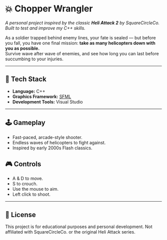 # 💥 Chopper Wrangler  

_A personal project inspired by the classic **Heli Attack 2** by SquareCircleCo. Built to test and improve my C++ skills._  

As a soldier trapped behind enemy lines, your fate is sealed — but before you fall, you have one final mission: **take as many helicopters down with you as possible.**  
Survive wave after wave of enemies, and see how long you can last before succumbing to your injuries.  

---

## 🚀 Tech Stack  

- **Language:** C++  
- **Graphics Framework:** [SFML](https://www.sfml-dev.org/)  
- **Development Tools:** Visual Studio  

---

## 🕹️ Gameplay  

- Fast-paced, arcade-style shooter.  
- Endless waves of helicopters to fight against.  
- Inspired by early 2000s Flash classics.  

## 🎮 Controls  

- A & D to move.
- S to crouch.  
- Use the mouse to aim.
- Left click to shoot.  

---

## 📝 License

This project is for educational purposes and personal development.
Not affiliated with SquareCircleCo. or the original Heli Attack series.

